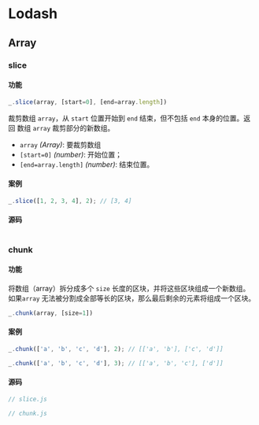 # Lodash

## Array

### slice

#### 功能

```js
_.slice(array, [start=0], [end=array.length])
```

裁剪数组 `array`，从 `start` 位置开始到 `end` 结束，但不包括 `end` 本身的位置。返回 数组 `array`  裁剪部分的新数组。

* `array`  *(Array)*: 要裁剪数组
* `[start=0]` *(number)*: 开始位置；
* `[end=array.length]`  *(number)*: 结束位置。

#### 案例

```js
_.slice([1, 2, 3, 4], 2); // [3, 4]
```

#### 源码

```js
```



### chunk

#### 功能

将数组（array）拆分成多个 `size` 长度的区块，并将这些区块组成一个新数组。 
如果`array` 无法被分割成全部等长的区块，那么最后剩余的元素将组成一个区块。

```js
_.chunk(array, [size=1])
```

#### 案例

```js
_.chunk(['a', 'b', 'c', 'd'], 2); // [['a', 'b'], ['c', 'd']]
```

```js
_.chunk(['a', 'b', 'c', 'd'], 3); // [['a', 'b', 'c'], ['d']]
```

#### 源码

```js
// slice.js


```



```js
// chunk.js


```




